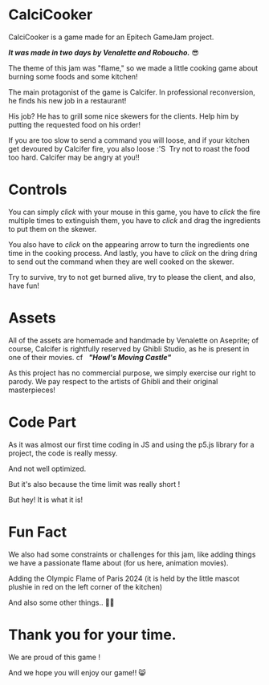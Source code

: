# CalciCooker

CalciCooker is a game made for an Epitech GameJam project.

***It was made in two days by Venalette and Roboucho.***  😎

The theme of this jam was "flame," so we made a little cooking game about burning some foods and some kitchen!

The main protagonist of the game is Calcifer. In professional reconversion, he finds his new job in a restaurant!

His job? He has to grill some nice skewers for the clients. Help him by putting the requested food on his order!

If you are too slow to send a command you will loose, and if your kitchen get devoured by Calcifer fire, you also loose :'S 
Try not to roast the food too hard. Calcifer may be angry at you!!


# Controls


You can simply *click* with your mouse in this game, you have to *click* the fire multiple times to extinguish them, you have to *click* and drag the ingredients to put them on the skewer.

You also have to *click* on the appearing arrow to turn the ingredients one time in the cooking process.
And lastly, you have to *click* on the dring dring to send out the command when they are well cooked on the skewer.

Try to survive, try to not get burned alive, try to please the client, and also, have fun!


# Assets


All of the assets are homemade and handmade by Venalette on Aseprite; of course, Calcifer is rightfully reserved by Ghibli Studio, as he is present in one of their movies.
cf   ***"Howl's Moving Castle"***

As this project has no commercial purpose, we simply exercise our right to parody. We pay respect to the artists of Ghibli and their original masterpieces! 


# Code Part

As it was almost our first time coding in JS and using the p5.js library for a project, the code is really messy. 

And not well optimized.

But it's also because the time limit was really short !


But hey! It is what it is!


# Fun Fact


We also had some constraints or challenges for this jam, like adding things we have a passionate flame about (for us here, animation movies).

Adding the Olympic Flame of Paris 2024 (it is held by the little mascot plushie in red on the left corner of the kitchen)

And also some other things.. 🤷‍♂️




# Thank you for your time. 

We are proud of this game !

And we hope you will enjoy our game!! 😸 
